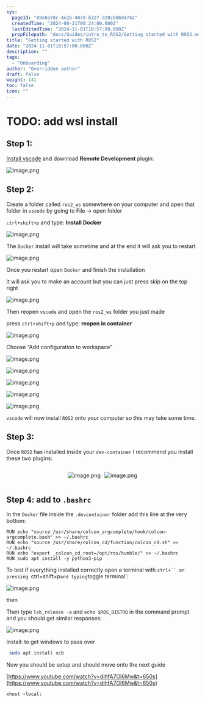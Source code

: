 ```yaml
---
sys:
  pageId: "89e0a78c-4e2b-4070-b327-d28cb0694742"
  createdTime: "2024-08-21T00:24:00.000Z"
  lastEditedTime: "2024-11-01T18:57:00.000Z"
  propFilepath: "docs/Guides/intro_to_ROS2/Getting started with ROS2.md"
title: "Getting started with ROS2"
date: "2024-11-01T18:57:00.000Z"
description: ""
tags:
  - "Onboarding"
author: "Overridden author"
draft: false
weight: 141
toc: false
icon: ""
---
```


# TODO: add wsl install

## Step 1:

[Install vscode](https://code.visualstudio.com/download) and download **Remote Development** plugin:

![image.png](https://prod-files-secure.s3.us-west-2.amazonaws.com/d518164a-d88e-44d1-a4ee-3adb3bd8bce0/efb52993-1881-4a40-b95e-6f020334f022/image.png?X-Amz-Algorithm=AWS4-HMAC-SHA256&X-Amz-Content-Sha256=UNSIGNED-PAYLOAD&X-Amz-Credential=ASIAZI2LB466WHNINCQ5%2F20250507%2Fus-west-2%2Fs3%2Faws4_request&X-Amz-Date=20250507T161053Z&X-Amz-Expires=3600&X-Amz-Security-Token=IQoJb3JpZ2luX2VjELj%2F%2F%2F%2F%2F%2F%2F%2F%2F%2FwEaCXVzLXdlc3QtMiJHMEUCIBnYNr82ZcLryweuemoa7F04X92y5zq4MdXG%2FBhCQRe0AiEAznbUHi7lF7jwxEJ80VtmnSVYNcmODZ0%2BTAdL3cKaieMq%2FwMIYRAAGgw2Mzc0MjMxODM4MDUiDFnXZiC43JmEpH7%2BjyrcA0yxqj1iqI3yc1RPcp4h%2F4o9oeqhjfIJLH1L8PTtIUg5m4rc%2FBG8GRgkQmLKPyU0QW8WmMOW4XB%2FQA%2BVbDVrR6NHjT4ZbSxyjRvDGqqD8nvUhghQfME9tzHTmFAu3kjIYSbpiuWUchg%2B8xAW9E5rFZkzG9B%2BfVieBrNn%2FCzo5IajhmxbNT0U5dzQZ0833BGnijdhy%2BVwQinAS86apC1RtJMhXFT6d8hleHT75e%2ByDEBaAlGbY5OOzHm93VWBN7kZvPhyiNLE1bbZXCTBGp3OTrJBqlthzqNNJdBh391iIyqcEElSkT8JO9L5It3oB43KR5Om0M53YSq0Ude1E6iNO1gcpM9CRRv8H%2FFMQq4bdCElzyOILLd6GEzbjB%2FpjbUci006iAG404mdK%2FFD%2BWQRMjwMAz0zy0hkqAiJ4vDJSc6SoAx8H0U5qUYvnh9dRq8sMPZ0uPv86l1a8QL%2F2kdYBGA5a1VfYoEGCbVidUmFJDunqbs5tXXrLgEHZj%2FPueepQq7FTab%2FWQS8EzELBPaeFOssPQ6LDXHYZN7eqUF0a8T3GaQAOjgbGHZ0XxHUxfaOQ6A0wDO7SktOlmlcfsWc9kIoOAG2mxo0It6kQooZ0tKmTl9xg3h9a90eOhd8MKmD7sAGOqUBAsHAcON8a6xQPcyql2u%2FwT4%2FCQWuILVm%2FxEpcCXrNWcYyNqj2UZspbwdBmMSEy%2FOYs9m67%2BPRA%2BVQRCMeKclrkbAEyFlHrcMy%2FKu4hAIiEQ8BfhLtdcH8Gmyle4p2tigcqsnV3Rh8M7htMAf3N%2B1y%2F1qUjS6G2Fv0cdu05DPfAuZGLp86FiE222sl9gjfm9bbSSU96FVy%2BPY8tVfWnI6YpiE9YYh&X-Amz-Signature=d44058ce2641edf7200b77718b34e2d709378b4fb8bd15bab24f178ce03e3bd4&X-Amz-SignedHeaders=host&x-id=GetObject)

## Step 2:

Create a folder called `ros2_ws` somewhere on your computer and open that folder in `vscode` by going to File → open folder 

`ctrl+shift+p` and type: **Install Docker**

![image.png](https://prod-files-secure.s3.us-west-2.amazonaws.com/d518164a-d88e-44d1-a4ee-3adb3bd8bce0/2269dc0e-1cd5-47ff-bceb-c04ad9b2eab0/image.png?X-Amz-Algorithm=AWS4-HMAC-SHA256&X-Amz-Content-Sha256=UNSIGNED-PAYLOAD&X-Amz-Credential=ASIAZI2LB466WHNINCQ5%2F20250507%2Fus-west-2%2Fs3%2Faws4_request&X-Amz-Date=20250507T161053Z&X-Amz-Expires=3600&X-Amz-Security-Token=IQoJb3JpZ2luX2VjELj%2F%2F%2F%2F%2F%2F%2F%2F%2F%2FwEaCXVzLXdlc3QtMiJHMEUCIBnYNr82ZcLryweuemoa7F04X92y5zq4MdXG%2FBhCQRe0AiEAznbUHi7lF7jwxEJ80VtmnSVYNcmODZ0%2BTAdL3cKaieMq%2FwMIYRAAGgw2Mzc0MjMxODM4MDUiDFnXZiC43JmEpH7%2BjyrcA0yxqj1iqI3yc1RPcp4h%2F4o9oeqhjfIJLH1L8PTtIUg5m4rc%2FBG8GRgkQmLKPyU0QW8WmMOW4XB%2FQA%2BVbDVrR6NHjT4ZbSxyjRvDGqqD8nvUhghQfME9tzHTmFAu3kjIYSbpiuWUchg%2B8xAW9E5rFZkzG9B%2BfVieBrNn%2FCzo5IajhmxbNT0U5dzQZ0833BGnijdhy%2BVwQinAS86apC1RtJMhXFT6d8hleHT75e%2ByDEBaAlGbY5OOzHm93VWBN7kZvPhyiNLE1bbZXCTBGp3OTrJBqlthzqNNJdBh391iIyqcEElSkT8JO9L5It3oB43KR5Om0M53YSq0Ude1E6iNO1gcpM9CRRv8H%2FFMQq4bdCElzyOILLd6GEzbjB%2FpjbUci006iAG404mdK%2FFD%2BWQRMjwMAz0zy0hkqAiJ4vDJSc6SoAx8H0U5qUYvnh9dRq8sMPZ0uPv86l1a8QL%2F2kdYBGA5a1VfYoEGCbVidUmFJDunqbs5tXXrLgEHZj%2FPueepQq7FTab%2FWQS8EzELBPaeFOssPQ6LDXHYZN7eqUF0a8T3GaQAOjgbGHZ0XxHUxfaOQ6A0wDO7SktOlmlcfsWc9kIoOAG2mxo0It6kQooZ0tKmTl9xg3h9a90eOhd8MKmD7sAGOqUBAsHAcON8a6xQPcyql2u%2FwT4%2FCQWuILVm%2FxEpcCXrNWcYyNqj2UZspbwdBmMSEy%2FOYs9m67%2BPRA%2BVQRCMeKclrkbAEyFlHrcMy%2FKu4hAIiEQ8BfhLtdcH8Gmyle4p2tigcqsnV3Rh8M7htMAf3N%2B1y%2F1qUjS6G2Fv0cdu05DPfAuZGLp86FiE222sl9gjfm9bbSSU96FVy%2BPY8tVfWnI6YpiE9YYh&X-Amz-Signature=69fb5e2d9e133d87a15d8b9f31cccded8613d0e30f165fd8d88b481b72c18372&X-Amz-SignedHeaders=host&x-id=GetObject)

The `Docker` install will take sometime and at the end it will ask you to restart

![image.png](https://prod-files-secure.s3.us-west-2.amazonaws.com/d518164a-d88e-44d1-a4ee-3adb3bd8bce0/ed233f78-be33-4b1f-b89c-9c346c0e961e/image.png?X-Amz-Algorithm=AWS4-HMAC-SHA256&X-Amz-Content-Sha256=UNSIGNED-PAYLOAD&X-Amz-Credential=ASIAZI2LB466WHNINCQ5%2F20250507%2Fus-west-2%2Fs3%2Faws4_request&X-Amz-Date=20250507T161053Z&X-Amz-Expires=3600&X-Amz-Security-Token=IQoJb3JpZ2luX2VjELj%2F%2F%2F%2F%2F%2F%2F%2F%2F%2FwEaCXVzLXdlc3QtMiJHMEUCIBnYNr82ZcLryweuemoa7F04X92y5zq4MdXG%2FBhCQRe0AiEAznbUHi7lF7jwxEJ80VtmnSVYNcmODZ0%2BTAdL3cKaieMq%2FwMIYRAAGgw2Mzc0MjMxODM4MDUiDFnXZiC43JmEpH7%2BjyrcA0yxqj1iqI3yc1RPcp4h%2F4o9oeqhjfIJLH1L8PTtIUg5m4rc%2FBG8GRgkQmLKPyU0QW8WmMOW4XB%2FQA%2BVbDVrR6NHjT4ZbSxyjRvDGqqD8nvUhghQfME9tzHTmFAu3kjIYSbpiuWUchg%2B8xAW9E5rFZkzG9B%2BfVieBrNn%2FCzo5IajhmxbNT0U5dzQZ0833BGnijdhy%2BVwQinAS86apC1RtJMhXFT6d8hleHT75e%2ByDEBaAlGbY5OOzHm93VWBN7kZvPhyiNLE1bbZXCTBGp3OTrJBqlthzqNNJdBh391iIyqcEElSkT8JO9L5It3oB43KR5Om0M53YSq0Ude1E6iNO1gcpM9CRRv8H%2FFMQq4bdCElzyOILLd6GEzbjB%2FpjbUci006iAG404mdK%2FFD%2BWQRMjwMAz0zy0hkqAiJ4vDJSc6SoAx8H0U5qUYvnh9dRq8sMPZ0uPv86l1a8QL%2F2kdYBGA5a1VfYoEGCbVidUmFJDunqbs5tXXrLgEHZj%2FPueepQq7FTab%2FWQS8EzELBPaeFOssPQ6LDXHYZN7eqUF0a8T3GaQAOjgbGHZ0XxHUxfaOQ6A0wDO7SktOlmlcfsWc9kIoOAG2mxo0It6kQooZ0tKmTl9xg3h9a90eOhd8MKmD7sAGOqUBAsHAcON8a6xQPcyql2u%2FwT4%2FCQWuILVm%2FxEpcCXrNWcYyNqj2UZspbwdBmMSEy%2FOYs9m67%2BPRA%2BVQRCMeKclrkbAEyFlHrcMy%2FKu4hAIiEQ8BfhLtdcH8Gmyle4p2tigcqsnV3Rh8M7htMAf3N%2B1y%2F1qUjS6G2Fv0cdu05DPfAuZGLp86FiE222sl9gjfm9bbSSU96FVy%2BPY8tVfWnI6YpiE9YYh&X-Amz-Signature=b69cb6d3bffe38eac13a057ad67789c54c6165482d801b0283db280afafef990&X-Amz-SignedHeaders=host&x-id=GetObject)

Once you restart open `Docker` and finish the installation

It will ask you to make an account but you can just press skip on the top right

![image.png](https://prod-files-secure.s3.us-west-2.amazonaws.com/d518164a-d88e-44d1-a4ee-3adb3bd8bce0/21010ad9-1659-4fd9-9f59-9932a09b2a3d/image.png?X-Amz-Algorithm=AWS4-HMAC-SHA256&X-Amz-Content-Sha256=UNSIGNED-PAYLOAD&X-Amz-Credential=ASIAZI2LB466WHNINCQ5%2F20250507%2Fus-west-2%2Fs3%2Faws4_request&X-Amz-Date=20250507T161053Z&X-Amz-Expires=3600&X-Amz-Security-Token=IQoJb3JpZ2luX2VjELj%2F%2F%2F%2F%2F%2F%2F%2F%2F%2FwEaCXVzLXdlc3QtMiJHMEUCIBnYNr82ZcLryweuemoa7F04X92y5zq4MdXG%2FBhCQRe0AiEAznbUHi7lF7jwxEJ80VtmnSVYNcmODZ0%2BTAdL3cKaieMq%2FwMIYRAAGgw2Mzc0MjMxODM4MDUiDFnXZiC43JmEpH7%2BjyrcA0yxqj1iqI3yc1RPcp4h%2F4o9oeqhjfIJLH1L8PTtIUg5m4rc%2FBG8GRgkQmLKPyU0QW8WmMOW4XB%2FQA%2BVbDVrR6NHjT4ZbSxyjRvDGqqD8nvUhghQfME9tzHTmFAu3kjIYSbpiuWUchg%2B8xAW9E5rFZkzG9B%2BfVieBrNn%2FCzo5IajhmxbNT0U5dzQZ0833BGnijdhy%2BVwQinAS86apC1RtJMhXFT6d8hleHT75e%2ByDEBaAlGbY5OOzHm93VWBN7kZvPhyiNLE1bbZXCTBGp3OTrJBqlthzqNNJdBh391iIyqcEElSkT8JO9L5It3oB43KR5Om0M53YSq0Ude1E6iNO1gcpM9CRRv8H%2FFMQq4bdCElzyOILLd6GEzbjB%2FpjbUci006iAG404mdK%2FFD%2BWQRMjwMAz0zy0hkqAiJ4vDJSc6SoAx8H0U5qUYvnh9dRq8sMPZ0uPv86l1a8QL%2F2kdYBGA5a1VfYoEGCbVidUmFJDunqbs5tXXrLgEHZj%2FPueepQq7FTab%2FWQS8EzELBPaeFOssPQ6LDXHYZN7eqUF0a8T3GaQAOjgbGHZ0XxHUxfaOQ6A0wDO7SktOlmlcfsWc9kIoOAG2mxo0It6kQooZ0tKmTl9xg3h9a90eOhd8MKmD7sAGOqUBAsHAcON8a6xQPcyql2u%2FwT4%2FCQWuILVm%2FxEpcCXrNWcYyNqj2UZspbwdBmMSEy%2FOYs9m67%2BPRA%2BVQRCMeKclrkbAEyFlHrcMy%2FKu4hAIiEQ8BfhLtdcH8Gmyle4p2tigcqsnV3Rh8M7htMAf3N%2B1y%2F1qUjS6G2Fv0cdu05DPfAuZGLp86FiE222sl9gjfm9bbSSU96FVy%2BPY8tVfWnI6YpiE9YYh&X-Amz-Signature=eb97d9242921965b6dbcb5f2460127e37b51c823356cc0ba95f412b83b1d8dec&X-Amz-SignedHeaders=host&x-id=GetObject)

Then reopen `vscode` and open the `ros2_ws` folder you just made

press `ctrl+shift+p` and type: **reopen in container**

![image.png](https://prod-files-secure.s3.us-west-2.amazonaws.com/d518164a-d88e-44d1-a4ee-3adb3bd8bce0/4e93b8c2-41ad-488c-8095-c74205196118/image.png?X-Amz-Algorithm=AWS4-HMAC-SHA256&X-Amz-Content-Sha256=UNSIGNED-PAYLOAD&X-Amz-Credential=ASIAZI2LB466WHNINCQ5%2F20250507%2Fus-west-2%2Fs3%2Faws4_request&X-Amz-Date=20250507T161053Z&X-Amz-Expires=3600&X-Amz-Security-Token=IQoJb3JpZ2luX2VjELj%2F%2F%2F%2F%2F%2F%2F%2F%2F%2FwEaCXVzLXdlc3QtMiJHMEUCIBnYNr82ZcLryweuemoa7F04X92y5zq4MdXG%2FBhCQRe0AiEAznbUHi7lF7jwxEJ80VtmnSVYNcmODZ0%2BTAdL3cKaieMq%2FwMIYRAAGgw2Mzc0MjMxODM4MDUiDFnXZiC43JmEpH7%2BjyrcA0yxqj1iqI3yc1RPcp4h%2F4o9oeqhjfIJLH1L8PTtIUg5m4rc%2FBG8GRgkQmLKPyU0QW8WmMOW4XB%2FQA%2BVbDVrR6NHjT4ZbSxyjRvDGqqD8nvUhghQfME9tzHTmFAu3kjIYSbpiuWUchg%2B8xAW9E5rFZkzG9B%2BfVieBrNn%2FCzo5IajhmxbNT0U5dzQZ0833BGnijdhy%2BVwQinAS86apC1RtJMhXFT6d8hleHT75e%2ByDEBaAlGbY5OOzHm93VWBN7kZvPhyiNLE1bbZXCTBGp3OTrJBqlthzqNNJdBh391iIyqcEElSkT8JO9L5It3oB43KR5Om0M53YSq0Ude1E6iNO1gcpM9CRRv8H%2FFMQq4bdCElzyOILLd6GEzbjB%2FpjbUci006iAG404mdK%2FFD%2BWQRMjwMAz0zy0hkqAiJ4vDJSc6SoAx8H0U5qUYvnh9dRq8sMPZ0uPv86l1a8QL%2F2kdYBGA5a1VfYoEGCbVidUmFJDunqbs5tXXrLgEHZj%2FPueepQq7FTab%2FWQS8EzELBPaeFOssPQ6LDXHYZN7eqUF0a8T3GaQAOjgbGHZ0XxHUxfaOQ6A0wDO7SktOlmlcfsWc9kIoOAG2mxo0It6kQooZ0tKmTl9xg3h9a90eOhd8MKmD7sAGOqUBAsHAcON8a6xQPcyql2u%2FwT4%2FCQWuILVm%2FxEpcCXrNWcYyNqj2UZspbwdBmMSEy%2FOYs9m67%2BPRA%2BVQRCMeKclrkbAEyFlHrcMy%2FKu4hAIiEQ8BfhLtdcH8Gmyle4p2tigcqsnV3Rh8M7htMAf3N%2B1y%2F1qUjS6G2Fv0cdu05DPfAuZGLp86FiE222sl9gjfm9bbSSU96FVy%2BPY8tVfWnI6YpiE9YYh&X-Amz-Signature=24b4a20e6d2d9483df823796a5bcb5e53e15a9d8de49c2c9b59c2d29cdc0dcf0&X-Amz-SignedHeaders=host&x-id=GetObject)

Choose “Add configuration to workspace”

![image.png](https://prod-files-secure.s3.us-west-2.amazonaws.com/d518164a-d88e-44d1-a4ee-3adb3bd8bce0/9560b282-5060-4989-ba37-97e7b2c22476/image.png?X-Amz-Algorithm=AWS4-HMAC-SHA256&X-Amz-Content-Sha256=UNSIGNED-PAYLOAD&X-Amz-Credential=ASIAZI2LB466WHNINCQ5%2F20250507%2Fus-west-2%2Fs3%2Faws4_request&X-Amz-Date=20250507T161053Z&X-Amz-Expires=3600&X-Amz-Security-Token=IQoJb3JpZ2luX2VjELj%2F%2F%2F%2F%2F%2F%2F%2F%2F%2FwEaCXVzLXdlc3QtMiJHMEUCIBnYNr82ZcLryweuemoa7F04X92y5zq4MdXG%2FBhCQRe0AiEAznbUHi7lF7jwxEJ80VtmnSVYNcmODZ0%2BTAdL3cKaieMq%2FwMIYRAAGgw2Mzc0MjMxODM4MDUiDFnXZiC43JmEpH7%2BjyrcA0yxqj1iqI3yc1RPcp4h%2F4o9oeqhjfIJLH1L8PTtIUg5m4rc%2FBG8GRgkQmLKPyU0QW8WmMOW4XB%2FQA%2BVbDVrR6NHjT4ZbSxyjRvDGqqD8nvUhghQfME9tzHTmFAu3kjIYSbpiuWUchg%2B8xAW9E5rFZkzG9B%2BfVieBrNn%2FCzo5IajhmxbNT0U5dzQZ0833BGnijdhy%2BVwQinAS86apC1RtJMhXFT6d8hleHT75e%2ByDEBaAlGbY5OOzHm93VWBN7kZvPhyiNLE1bbZXCTBGp3OTrJBqlthzqNNJdBh391iIyqcEElSkT8JO9L5It3oB43KR5Om0M53YSq0Ude1E6iNO1gcpM9CRRv8H%2FFMQq4bdCElzyOILLd6GEzbjB%2FpjbUci006iAG404mdK%2FFD%2BWQRMjwMAz0zy0hkqAiJ4vDJSc6SoAx8H0U5qUYvnh9dRq8sMPZ0uPv86l1a8QL%2F2kdYBGA5a1VfYoEGCbVidUmFJDunqbs5tXXrLgEHZj%2FPueepQq7FTab%2FWQS8EzELBPaeFOssPQ6LDXHYZN7eqUF0a8T3GaQAOjgbGHZ0XxHUxfaOQ6A0wDO7SktOlmlcfsWc9kIoOAG2mxo0It6kQooZ0tKmTl9xg3h9a90eOhd8MKmD7sAGOqUBAsHAcON8a6xQPcyql2u%2FwT4%2FCQWuILVm%2FxEpcCXrNWcYyNqj2UZspbwdBmMSEy%2FOYs9m67%2BPRA%2BVQRCMeKclrkbAEyFlHrcMy%2FKu4hAIiEQ8BfhLtdcH8Gmyle4p2tigcqsnV3Rh8M7htMAf3N%2B1y%2F1qUjS6G2Fv0cdu05DPfAuZGLp86FiE222sl9gjfm9bbSSU96FVy%2BPY8tVfWnI6YpiE9YYh&X-Amz-Signature=86375ed90f2f58d75d06febe0a4b5c647f6ed0fecc38ecac434c1bc29ba05ca0&X-Amz-SignedHeaders=host&x-id=GetObject)

![image.png](https://prod-files-secure.s3.us-west-2.amazonaws.com/d518164a-d88e-44d1-a4ee-3adb3bd8bce0/2ee63f81-886b-48e8-a553-dc6e5eac99e4/image.png?X-Amz-Algorithm=AWS4-HMAC-SHA256&X-Amz-Content-Sha256=UNSIGNED-PAYLOAD&X-Amz-Credential=ASIAZI2LB466WHNINCQ5%2F20250507%2Fus-west-2%2Fs3%2Faws4_request&X-Amz-Date=20250507T161053Z&X-Amz-Expires=3600&X-Amz-Security-Token=IQoJb3JpZ2luX2VjELj%2F%2F%2F%2F%2F%2F%2F%2F%2F%2FwEaCXVzLXdlc3QtMiJHMEUCIBnYNr82ZcLryweuemoa7F04X92y5zq4MdXG%2FBhCQRe0AiEAznbUHi7lF7jwxEJ80VtmnSVYNcmODZ0%2BTAdL3cKaieMq%2FwMIYRAAGgw2Mzc0MjMxODM4MDUiDFnXZiC43JmEpH7%2BjyrcA0yxqj1iqI3yc1RPcp4h%2F4o9oeqhjfIJLH1L8PTtIUg5m4rc%2FBG8GRgkQmLKPyU0QW8WmMOW4XB%2FQA%2BVbDVrR6NHjT4ZbSxyjRvDGqqD8nvUhghQfME9tzHTmFAu3kjIYSbpiuWUchg%2B8xAW9E5rFZkzG9B%2BfVieBrNn%2FCzo5IajhmxbNT0U5dzQZ0833BGnijdhy%2BVwQinAS86apC1RtJMhXFT6d8hleHT75e%2ByDEBaAlGbY5OOzHm93VWBN7kZvPhyiNLE1bbZXCTBGp3OTrJBqlthzqNNJdBh391iIyqcEElSkT8JO9L5It3oB43KR5Om0M53YSq0Ude1E6iNO1gcpM9CRRv8H%2FFMQq4bdCElzyOILLd6GEzbjB%2FpjbUci006iAG404mdK%2FFD%2BWQRMjwMAz0zy0hkqAiJ4vDJSc6SoAx8H0U5qUYvnh9dRq8sMPZ0uPv86l1a8QL%2F2kdYBGA5a1VfYoEGCbVidUmFJDunqbs5tXXrLgEHZj%2FPueepQq7FTab%2FWQS8EzELBPaeFOssPQ6LDXHYZN7eqUF0a8T3GaQAOjgbGHZ0XxHUxfaOQ6A0wDO7SktOlmlcfsWc9kIoOAG2mxo0It6kQooZ0tKmTl9xg3h9a90eOhd8MKmD7sAGOqUBAsHAcON8a6xQPcyql2u%2FwT4%2FCQWuILVm%2FxEpcCXrNWcYyNqj2UZspbwdBmMSEy%2FOYs9m67%2BPRA%2BVQRCMeKclrkbAEyFlHrcMy%2FKu4hAIiEQ8BfhLtdcH8Gmyle4p2tigcqsnV3Rh8M7htMAf3N%2B1y%2F1qUjS6G2Fv0cdu05DPfAuZGLp86FiE222sl9gjfm9bbSSU96FVy%2BPY8tVfWnI6YpiE9YYh&X-Amz-Signature=bf645dd6fbbd0dc41a096134bdf696139d016b1ca1abac6fa00de112b41bd6ae&X-Amz-SignedHeaders=host&x-id=GetObject)

![image.png](https://prod-files-secure.s3.us-west-2.amazonaws.com/d518164a-d88e-44d1-a4ee-3adb3bd8bce0/ae1580b2-b048-407e-aed9-b584224a7a04/image.png?X-Amz-Algorithm=AWS4-HMAC-SHA256&X-Amz-Content-Sha256=UNSIGNED-PAYLOAD&X-Amz-Credential=ASIAZI2LB466WHNINCQ5%2F20250507%2Fus-west-2%2Fs3%2Faws4_request&X-Amz-Date=20250507T161053Z&X-Amz-Expires=3600&X-Amz-Security-Token=IQoJb3JpZ2luX2VjELj%2F%2F%2F%2F%2F%2F%2F%2F%2F%2FwEaCXVzLXdlc3QtMiJHMEUCIBnYNr82ZcLryweuemoa7F04X92y5zq4MdXG%2FBhCQRe0AiEAznbUHi7lF7jwxEJ80VtmnSVYNcmODZ0%2BTAdL3cKaieMq%2FwMIYRAAGgw2Mzc0MjMxODM4MDUiDFnXZiC43JmEpH7%2BjyrcA0yxqj1iqI3yc1RPcp4h%2F4o9oeqhjfIJLH1L8PTtIUg5m4rc%2FBG8GRgkQmLKPyU0QW8WmMOW4XB%2FQA%2BVbDVrR6NHjT4ZbSxyjRvDGqqD8nvUhghQfME9tzHTmFAu3kjIYSbpiuWUchg%2B8xAW9E5rFZkzG9B%2BfVieBrNn%2FCzo5IajhmxbNT0U5dzQZ0833BGnijdhy%2BVwQinAS86apC1RtJMhXFT6d8hleHT75e%2ByDEBaAlGbY5OOzHm93VWBN7kZvPhyiNLE1bbZXCTBGp3OTrJBqlthzqNNJdBh391iIyqcEElSkT8JO9L5It3oB43KR5Om0M53YSq0Ude1E6iNO1gcpM9CRRv8H%2FFMQq4bdCElzyOILLd6GEzbjB%2FpjbUci006iAG404mdK%2FFD%2BWQRMjwMAz0zy0hkqAiJ4vDJSc6SoAx8H0U5qUYvnh9dRq8sMPZ0uPv86l1a8QL%2F2kdYBGA5a1VfYoEGCbVidUmFJDunqbs5tXXrLgEHZj%2FPueepQq7FTab%2FWQS8EzELBPaeFOssPQ6LDXHYZN7eqUF0a8T3GaQAOjgbGHZ0XxHUxfaOQ6A0wDO7SktOlmlcfsWc9kIoOAG2mxo0It6kQooZ0tKmTl9xg3h9a90eOhd8MKmD7sAGOqUBAsHAcON8a6xQPcyql2u%2FwT4%2FCQWuILVm%2FxEpcCXrNWcYyNqj2UZspbwdBmMSEy%2FOYs9m67%2BPRA%2BVQRCMeKclrkbAEyFlHrcMy%2FKu4hAIiEQ8BfhLtdcH8Gmyle4p2tigcqsnV3Rh8M7htMAf3N%2B1y%2F1qUjS6G2Fv0cdu05DPfAuZGLp86FiE222sl9gjfm9bbSSU96FVy%2BPY8tVfWnI6YpiE9YYh&X-Amz-Signature=bb8387f9cd0327321e2699d7b2b573d7effa462d4825e450524476424d94f948&X-Amz-SignedHeaders=host&x-id=GetObject)

![image.png](https://prod-files-secure.s3.us-west-2.amazonaws.com/d518164a-d88e-44d1-a4ee-3adb3bd8bce0/53255b28-f75e-430f-b9e3-c0ac8577e42b/image.png?X-Amz-Algorithm=AWS4-HMAC-SHA256&X-Amz-Content-Sha256=UNSIGNED-PAYLOAD&X-Amz-Credential=ASIAZI2LB466WHNINCQ5%2F20250507%2Fus-west-2%2Fs3%2Faws4_request&X-Amz-Date=20250507T161053Z&X-Amz-Expires=3600&X-Amz-Security-Token=IQoJb3JpZ2luX2VjELj%2F%2F%2F%2F%2F%2F%2F%2F%2F%2FwEaCXVzLXdlc3QtMiJHMEUCIBnYNr82ZcLryweuemoa7F04X92y5zq4MdXG%2FBhCQRe0AiEAznbUHi7lF7jwxEJ80VtmnSVYNcmODZ0%2BTAdL3cKaieMq%2FwMIYRAAGgw2Mzc0MjMxODM4MDUiDFnXZiC43JmEpH7%2BjyrcA0yxqj1iqI3yc1RPcp4h%2F4o9oeqhjfIJLH1L8PTtIUg5m4rc%2FBG8GRgkQmLKPyU0QW8WmMOW4XB%2FQA%2BVbDVrR6NHjT4ZbSxyjRvDGqqD8nvUhghQfME9tzHTmFAu3kjIYSbpiuWUchg%2B8xAW9E5rFZkzG9B%2BfVieBrNn%2FCzo5IajhmxbNT0U5dzQZ0833BGnijdhy%2BVwQinAS86apC1RtJMhXFT6d8hleHT75e%2ByDEBaAlGbY5OOzHm93VWBN7kZvPhyiNLE1bbZXCTBGp3OTrJBqlthzqNNJdBh391iIyqcEElSkT8JO9L5It3oB43KR5Om0M53YSq0Ude1E6iNO1gcpM9CRRv8H%2FFMQq4bdCElzyOILLd6GEzbjB%2FpjbUci006iAG404mdK%2FFD%2BWQRMjwMAz0zy0hkqAiJ4vDJSc6SoAx8H0U5qUYvnh9dRq8sMPZ0uPv86l1a8QL%2F2kdYBGA5a1VfYoEGCbVidUmFJDunqbs5tXXrLgEHZj%2FPueepQq7FTab%2FWQS8EzELBPaeFOssPQ6LDXHYZN7eqUF0a8T3GaQAOjgbGHZ0XxHUxfaOQ6A0wDO7SktOlmlcfsWc9kIoOAG2mxo0It6kQooZ0tKmTl9xg3h9a90eOhd8MKmD7sAGOqUBAsHAcON8a6xQPcyql2u%2FwT4%2FCQWuILVm%2FxEpcCXrNWcYyNqj2UZspbwdBmMSEy%2FOYs9m67%2BPRA%2BVQRCMeKclrkbAEyFlHrcMy%2FKu4hAIiEQ8BfhLtdcH8Gmyle4p2tigcqsnV3Rh8M7htMAf3N%2B1y%2F1qUjS6G2Fv0cdu05DPfAuZGLp86FiE222sl9gjfm9bbSSU96FVy%2BPY8tVfWnI6YpiE9YYh&X-Amz-Signature=41f17f3fcfa955f41bb05147b5740530dc08051002256384f7c0247cc5889358&X-Amz-SignedHeaders=host&x-id=GetObject)

![image.png](https://prod-files-secure.s3.us-west-2.amazonaws.com/d518164a-d88e-44d1-a4ee-3adb3bd8bce0/7c562767-5af9-4ffb-97d1-327bcdf4ee00/image.png?X-Amz-Algorithm=AWS4-HMAC-SHA256&X-Amz-Content-Sha256=UNSIGNED-PAYLOAD&X-Amz-Credential=ASIAZI2LB466WHNINCQ5%2F20250507%2Fus-west-2%2Fs3%2Faws4_request&X-Amz-Date=20250507T161053Z&X-Amz-Expires=3600&X-Amz-Security-Token=IQoJb3JpZ2luX2VjELj%2F%2F%2F%2F%2F%2F%2F%2F%2F%2FwEaCXVzLXdlc3QtMiJHMEUCIBnYNr82ZcLryweuemoa7F04X92y5zq4MdXG%2FBhCQRe0AiEAznbUHi7lF7jwxEJ80VtmnSVYNcmODZ0%2BTAdL3cKaieMq%2FwMIYRAAGgw2Mzc0MjMxODM4MDUiDFnXZiC43JmEpH7%2BjyrcA0yxqj1iqI3yc1RPcp4h%2F4o9oeqhjfIJLH1L8PTtIUg5m4rc%2FBG8GRgkQmLKPyU0QW8WmMOW4XB%2FQA%2BVbDVrR6NHjT4ZbSxyjRvDGqqD8nvUhghQfME9tzHTmFAu3kjIYSbpiuWUchg%2B8xAW9E5rFZkzG9B%2BfVieBrNn%2FCzo5IajhmxbNT0U5dzQZ0833BGnijdhy%2BVwQinAS86apC1RtJMhXFT6d8hleHT75e%2ByDEBaAlGbY5OOzHm93VWBN7kZvPhyiNLE1bbZXCTBGp3OTrJBqlthzqNNJdBh391iIyqcEElSkT8JO9L5It3oB43KR5Om0M53YSq0Ude1E6iNO1gcpM9CRRv8H%2FFMQq4bdCElzyOILLd6GEzbjB%2FpjbUci006iAG404mdK%2FFD%2BWQRMjwMAz0zy0hkqAiJ4vDJSc6SoAx8H0U5qUYvnh9dRq8sMPZ0uPv86l1a8QL%2F2kdYBGA5a1VfYoEGCbVidUmFJDunqbs5tXXrLgEHZj%2FPueepQq7FTab%2FWQS8EzELBPaeFOssPQ6LDXHYZN7eqUF0a8T3GaQAOjgbGHZ0XxHUxfaOQ6A0wDO7SktOlmlcfsWc9kIoOAG2mxo0It6kQooZ0tKmTl9xg3h9a90eOhd8MKmD7sAGOqUBAsHAcON8a6xQPcyql2u%2FwT4%2FCQWuILVm%2FxEpcCXrNWcYyNqj2UZspbwdBmMSEy%2FOYs9m67%2BPRA%2BVQRCMeKclrkbAEyFlHrcMy%2FKu4hAIiEQ8BfhLtdcH8Gmyle4p2tigcqsnV3Rh8M7htMAf3N%2B1y%2F1qUjS6G2Fv0cdu05DPfAuZGLp86FiE222sl9gjfm9bbSSU96FVy%2BPY8tVfWnI6YpiE9YYh&X-Amz-Signature=d76266b316428fe495159e5fef18f6bca894cdac33eaa81898a141646357caf8&X-Amz-SignedHeaders=host&x-id=GetObject)

`vscode` will now install `ROS2` onto your computer so this may take some time.

## Step 3:

Once `ROS2` has installed inside your `dev-container` I recommend you install these two plugins:

<div style="display: flex;flex-direction: row; column-gap:10px; max-width: 630px;justify-content: center;">
<div>

![image.png](https://prod-files-secure.s3.us-west-2.amazonaws.com/d518164a-d88e-44d1-a4ee-3adb3bd8bce0/3fc3d550-5a54-4ba1-ba6b-faa01cdb7369/image.png?X-Amz-Algorithm=AWS4-HMAC-SHA256&X-Amz-Content-Sha256=UNSIGNED-PAYLOAD&X-Amz-Credential=ASIAZI2LB466VFAMBGNX%2F20250507%2Fus-west-2%2Fs3%2Faws4_request&X-Amz-Date=20250507T161056Z&X-Amz-Expires=3600&X-Amz-Security-Token=IQoJb3JpZ2luX2VjELj%2F%2F%2F%2F%2F%2F%2F%2F%2F%2FwEaCXVzLXdlc3QtMiJHMEUCIQC3mG1LokzqWZYWfV81WYZdLKbhkYsno%2Few7stzw2CPtwIgYDmXDXyR1HQtFKnOXHyYNH4h2QqmaIZCtga8yZhvgNIq%2FwMIYRAAGgw2Mzc0MjMxODM4MDUiDDZnFnigsotT7uxhIircA0x%2FOWuBXsytS7InaPFRApcNaRJX9ny1xy8xHE8lt%2BaSlM6E6koeInmYVsW32k%2Ffge9aPtO5lEv3ZMpw2RjG6fdDUOdkiVtQHt7GSV6ba9Oinyqqwn44yPlK%2F%2BVNKjkW07euG5iBO%2F5zkLIP1VHJWYHRw1yatGGXBB1pG32%2BpDgLZ2LSDrmSc%2F2kwNBph2GFYijplLU797WzpefN7WJk9jfxpPxubGbYlWrqgUlnIOswdXfgGBqAkMkbMeVMJpPQsk%2BO9s7O84wSIsbwE3lSq4vWbR6AOK0vxoaOdfYtv6O0eXwDWxPgKvdrZqDOF8Cs87e3v0KvzR5n2g9itpVtiNOnPa%2Frd1X%2F1Z22K1evkHuuVJ3ylHLUvda%2BeaWDK3%2FtsPypZPihslGZuhlgsvBVfIrnZY8in18jpon%2B9cw81m%2BiaT99We7rJuBfsfhN%2BgVw13g574YmvThfoxwA23yDlquYO11ENI2as9hidMb17exgAnEMcy7dkI%2Ff4e10V41cpR0NZG%2BVjd2kfpmxhClA8Rcc5VPAyyv19EEtv3qkoj22KraghgagjkYE72265MB4xqPpgR60yo12vac962O6mvVObn6UvvUeHC7WSOnup3Q%2Buwjs2Jqh%2BtsQKcFFMPCC7sAGOqUBr7z2DcDLopUma3YU4ejaE1C9t9Hv7ztfZ8hyAosrFXBOnFaXkIPNirQdnsaoK%2BmcqJ%2B6G89ZISoNCbReeO2Hb%2FoUhREE4MAoh60wz6YXVQnIcr7a%2Bzqp6oNAysdSwR4BvN8DMHSSiRbYHtDFgsZ4fzD1w0RNBVxeudmwLCg7dTed2NpsGWBg17JIUs5AQI6Vw%2F5jE9QY9T79yyeIFvhXbmPpAjTo&X-Amz-Signature=3d14f29f4b781206a8f53878e58f64aba64baa5ef2cdd17b574e0c2fa74f5fbb&X-Amz-SignedHeaders=host&x-id=GetObject)

</div>
<div>

![image.png](https://prod-files-secure.s3.us-west-2.amazonaws.com/d518164a-d88e-44d1-a4ee-3adb3bd8bce0/d994cc66-13c2-4093-a5a3-f84cf4601a82/image.png?X-Amz-Algorithm=AWS4-HMAC-SHA256&X-Amz-Content-Sha256=UNSIGNED-PAYLOAD&X-Amz-Credential=ASIAZI2LB4662NS4A4FO%2F20250507%2Fus-west-2%2Fs3%2Faws4_request&X-Amz-Date=20250507T161056Z&X-Amz-Expires=3600&X-Amz-Security-Token=IQoJb3JpZ2luX2VjELj%2F%2F%2F%2F%2F%2F%2F%2F%2F%2FwEaCXVzLXdlc3QtMiJHMEUCIHCAaj%2FgQrCDaFoLPJQmoUD96BdekGvjieuri8RNKP1UAiEA39dYTP8668n%2Fjpoa3gCBRMIcyM1nwvLT%2FQLzRYauqwUq%2FwMIYRAAGgw2Mzc0MjMxODM4MDUiDKydDPTRpitZV2dG9ircA%2B6MZm3R28X3aj0x6QRgt0cVh0r4HA%2FxJJ6FrqRxcsAjBuA98dU2Cgnq4WOUOaA1Vz0tC0bbN9gmyN%2BxMQBHLUdmouOz%2FrJGGqZW8WawyLOveSPbWbnfmAeGoH2pd7jKtuN%2B8wuachQna%2F0ZGQbheuhppHfdRgIz7rf6xDMJ5HBcWr79G27L%2FOTELmLgvuti62QqvmmiYk%2BxnmHH20dpFkHILre3S6hr%2B%2FAhtw9Zy5NfB%2FWX%2FGedWS0wmZgU2a7cP%2FFJnix45abdH%2F3x6Ta9eoE0gcHMjgdulG5mT3OJS%2F2yrMlfFfE7su78G9DQWMMHS8tMJZZ3pMDQPpi7LIJXxDEipYRlzuwhk8iL0ZqM7cgt56RrtQpbgkDyjTL2P9VJUHHDbaU7BBvMhvXUfUUrEnwv9fIIAUhO8DgZMNOYE%2FM8%2BX23p6A1wozXZdQDeTwO0oUzUT1v04DxmT1Ch1Tjyk%2BaG81vTPJ6lC010nnLq%2FZjVGFG7kKqIKjqozF7u9SotCS6gKcP%2F%2FVnS299mhGOzqzf7wEu9FT1Xn6zuk%2FyTMNXKjeo5eJz9mvh0ry2rlmUZTGe1%2BE1sgFRnA154PgqAa64X%2BmqX%2B91%2FiIftOGzJ%2Fl1Avdg1STMpEIQc6rGMJeD7sAGOqUBwIkow3%2BmAQ1k8pi%2BlYWO3pvtT9dc1jfPlNsBeMOdla%2B30rpcxaZYGzikw6GvbNn4y7UPcpVeDv9QRUjlgKNDy7rAeHh0QIBOLhNQzkK5WMRG4VvqrxMWFL6INaYuPRyUvQq3R6thc7xP0JXIQ613oAfweHT591J5ew8lwJkI7If3xM%2Ba6TlpyI0LIP17V25ffDBXetM7Wx389A8ZVdlhn1I%2BFevf&X-Amz-Signature=61abff11b7109a90bc20d62880ea900d086d34d9854c632e813a36457b628bcd&X-Amz-SignedHeaders=host&x-id=GetObject)

</div>
</div>

## Step 4: add to `.bashrc`

In the `Docker` file inside the `.devcontainer` folder add this line at the very bottom: 

```docker
RUN echo "source /usr/share/colcon_argcomplete/hook/colcon-argcomplete.bash" >> ~/.bashrc
RUN echo "source /usr/share/colcon_cd/function/colcon_cd.sh" >> ~/.bashrc
RUN echo "export _colcon_cd_root=/opt/ros/humble/" >> ~/.bashrc
RUN sudo apt install -y python3-pip 
```

To test if everything installed correctly open a terminal with `ctrl+`` or pressing `ctrl+shift+p` and typing `toggle terminal`:

![image.png](https://prod-files-secure.s3.us-west-2.amazonaws.com/d518164a-d88e-44d1-a4ee-3adb3bd8bce0/6a4943d8-b04e-4c02-9a58-775f3384d1a5/image.png?X-Amz-Algorithm=AWS4-HMAC-SHA256&X-Amz-Content-Sha256=UNSIGNED-PAYLOAD&X-Amz-Credential=ASIAZI2LB466WHNINCQ5%2F20250507%2Fus-west-2%2Fs3%2Faws4_request&X-Amz-Date=20250507T161053Z&X-Amz-Expires=3600&X-Amz-Security-Token=IQoJb3JpZ2luX2VjELj%2F%2F%2F%2F%2F%2F%2F%2F%2F%2FwEaCXVzLXdlc3QtMiJHMEUCIBnYNr82ZcLryweuemoa7F04X92y5zq4MdXG%2FBhCQRe0AiEAznbUHi7lF7jwxEJ80VtmnSVYNcmODZ0%2BTAdL3cKaieMq%2FwMIYRAAGgw2Mzc0MjMxODM4MDUiDFnXZiC43JmEpH7%2BjyrcA0yxqj1iqI3yc1RPcp4h%2F4o9oeqhjfIJLH1L8PTtIUg5m4rc%2FBG8GRgkQmLKPyU0QW8WmMOW4XB%2FQA%2BVbDVrR6NHjT4ZbSxyjRvDGqqD8nvUhghQfME9tzHTmFAu3kjIYSbpiuWUchg%2B8xAW9E5rFZkzG9B%2BfVieBrNn%2FCzo5IajhmxbNT0U5dzQZ0833BGnijdhy%2BVwQinAS86apC1RtJMhXFT6d8hleHT75e%2ByDEBaAlGbY5OOzHm93VWBN7kZvPhyiNLE1bbZXCTBGp3OTrJBqlthzqNNJdBh391iIyqcEElSkT8JO9L5It3oB43KR5Om0M53YSq0Ude1E6iNO1gcpM9CRRv8H%2FFMQq4bdCElzyOILLd6GEzbjB%2FpjbUci006iAG404mdK%2FFD%2BWQRMjwMAz0zy0hkqAiJ4vDJSc6SoAx8H0U5qUYvnh9dRq8sMPZ0uPv86l1a8QL%2F2kdYBGA5a1VfYoEGCbVidUmFJDunqbs5tXXrLgEHZj%2FPueepQq7FTab%2FWQS8EzELBPaeFOssPQ6LDXHYZN7eqUF0a8T3GaQAOjgbGHZ0XxHUxfaOQ6A0wDO7SktOlmlcfsWc9kIoOAG2mxo0It6kQooZ0tKmTl9xg3h9a90eOhd8MKmD7sAGOqUBAsHAcON8a6xQPcyql2u%2FwT4%2FCQWuILVm%2FxEpcCXrNWcYyNqj2UZspbwdBmMSEy%2FOYs9m67%2BPRA%2BVQRCMeKclrkbAEyFlHrcMy%2FKu4hAIiEQ8BfhLtdcH8Gmyle4p2tigcqsnV3Rh8M7htMAf3N%2B1y%2F1qUjS6G2Fv0cdu05DPfAuZGLp86FiE222sl9gjfm9bbSSU96FVy%2BPY8tVfWnI6YpiE9YYh&X-Amz-Signature=91884eba9abeb8522026d1ad1080f197cbe74e1fa78ca23892a0abe6b34d1635&X-Amz-SignedHeaders=host&x-id=GetObject)

then 

Then type `lsb_release -a` and `echo $ROS_DISTRO` in the command prompt and you should get similar responses:

![image.png](https://prod-files-secure.s3.us-west-2.amazonaws.com/d518164a-d88e-44d1-a4ee-3adb3bd8bce0/3e635dec-a805-4e85-8b9e-d000e5b71a4e/image.png?X-Amz-Algorithm=AWS4-HMAC-SHA256&X-Amz-Content-Sha256=UNSIGNED-PAYLOAD&X-Amz-Credential=ASIAZI2LB466WHNINCQ5%2F20250507%2Fus-west-2%2Fs3%2Faws4_request&X-Amz-Date=20250507T161053Z&X-Amz-Expires=3600&X-Amz-Security-Token=IQoJb3JpZ2luX2VjELj%2F%2F%2F%2F%2F%2F%2F%2F%2F%2FwEaCXVzLXdlc3QtMiJHMEUCIBnYNr82ZcLryweuemoa7F04X92y5zq4MdXG%2FBhCQRe0AiEAznbUHi7lF7jwxEJ80VtmnSVYNcmODZ0%2BTAdL3cKaieMq%2FwMIYRAAGgw2Mzc0MjMxODM4MDUiDFnXZiC43JmEpH7%2BjyrcA0yxqj1iqI3yc1RPcp4h%2F4o9oeqhjfIJLH1L8PTtIUg5m4rc%2FBG8GRgkQmLKPyU0QW8WmMOW4XB%2FQA%2BVbDVrR6NHjT4ZbSxyjRvDGqqD8nvUhghQfME9tzHTmFAu3kjIYSbpiuWUchg%2B8xAW9E5rFZkzG9B%2BfVieBrNn%2FCzo5IajhmxbNT0U5dzQZ0833BGnijdhy%2BVwQinAS86apC1RtJMhXFT6d8hleHT75e%2ByDEBaAlGbY5OOzHm93VWBN7kZvPhyiNLE1bbZXCTBGp3OTrJBqlthzqNNJdBh391iIyqcEElSkT8JO9L5It3oB43KR5Om0M53YSq0Ude1E6iNO1gcpM9CRRv8H%2FFMQq4bdCElzyOILLd6GEzbjB%2FpjbUci006iAG404mdK%2FFD%2BWQRMjwMAz0zy0hkqAiJ4vDJSc6SoAx8H0U5qUYvnh9dRq8sMPZ0uPv86l1a8QL%2F2kdYBGA5a1VfYoEGCbVidUmFJDunqbs5tXXrLgEHZj%2FPueepQq7FTab%2FWQS8EzELBPaeFOssPQ6LDXHYZN7eqUF0a8T3GaQAOjgbGHZ0XxHUxfaOQ6A0wDO7SktOlmlcfsWc9kIoOAG2mxo0It6kQooZ0tKmTl9xg3h9a90eOhd8MKmD7sAGOqUBAsHAcON8a6xQPcyql2u%2FwT4%2FCQWuILVm%2FxEpcCXrNWcYyNqj2UZspbwdBmMSEy%2FOYs9m67%2BPRA%2BVQRCMeKclrkbAEyFlHrcMy%2FKu4hAIiEQ8BfhLtdcH8Gmyle4p2tigcqsnV3Rh8M7htMAf3N%2B1y%2F1qUjS6G2Fv0cdu05DPfAuZGLp86FiE222sl9gjfm9bbSSU96FVy%2BPY8tVfWnI6YpiE9YYh&X-Amz-Signature=2a4ec07aa3e0438ac8ca7a8e09181c29b2d89355b82f5e6b508cd58e1b4551bd&X-Amz-SignedHeaders=host&x-id=GetObject)

Install:  to get windows to pass over

```bash
 sudo apt install xcb
```

Now you should be setup and should move onto the next guide 

[https://www.youtube.com/watch?v=dihfA7Ol6Mw&t=650s](https://www.youtube.com/watch?v=dihfA7Ol6Mw&t=650s)

```python
xhost +local:
```
